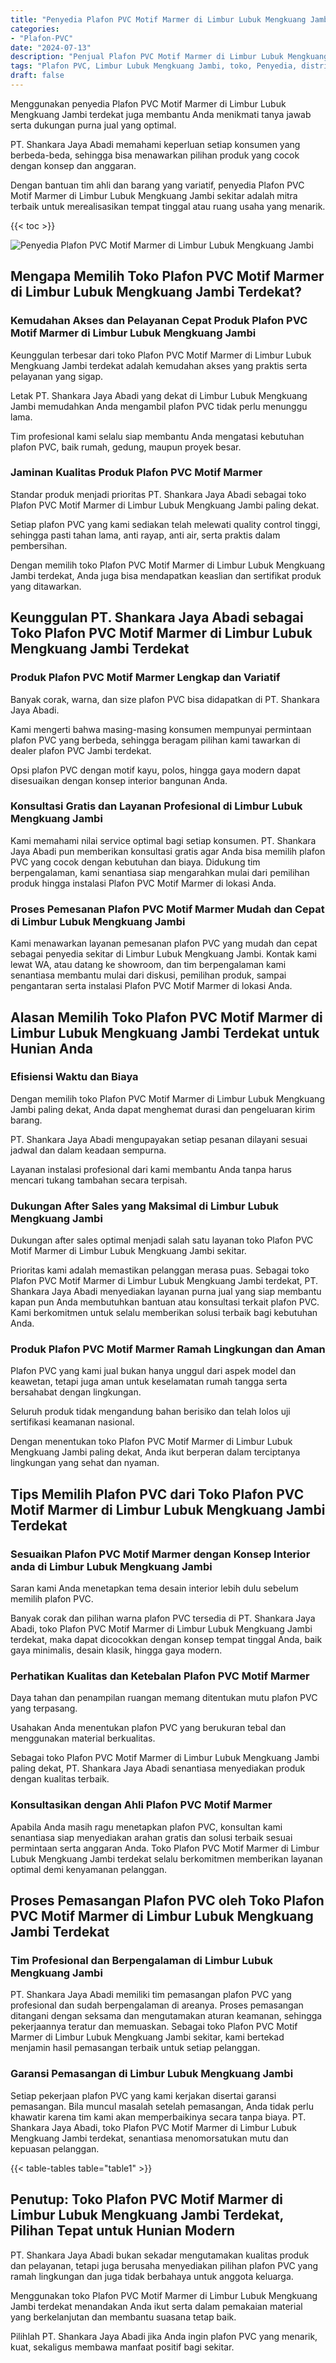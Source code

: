 ```yaml
---
title: "Penyedia Plafon PVC Motif Marmer di Limbur Lubuk Mengkuang Jambi"
categories: 
- "Plafon-PVC"
date: "2024-07-13"
description: "Penjual Plafon PVC Motif Marmer di Limbur Lubuk Mengkuang Jambi untuk tempat tinggal, perkantoran, dan gerai. Material berkualitas, variasi motif, warna elegan, dengan layanan penempatan ditangani oleh teknisi ahli serta jaminan resmi!|Servis penyediaan Plafon PVC Motif Marmer di Limbur Lubuk Mengkuang Jambi untuk keperluan rumah, office, atau toko, dengan material berkualitas dan penempatan oleh tenaga ahli ahli serta garansi resmi.|Pilihan Plafon PVC Motif Marmer di Limbur Lubuk Mengkuang Jambi yang andal bagi rumah, office, serta toko, bersama produk berkualitas dan penempatan dikerjakan oleh tim berpengalaman serta jaminan resmi.|Penyediaan Plafon PVC Motif Marmer di Limbur Lubuk Mengkuang Jambi bagi rumah, perkantoran, dan toko, dengan plafon berkualitas dan pemasangan dikerjakan oleh teknisi ahli, lengkap beserta garansi resmi.}"
tags: "Plafon PVC, Limbur Lubuk Mengkuang Jambi, toko, Penyedia, distributor"
draft: false
---
```


Menggunakan penyedia Plafon PVC Motif Marmer di Limbur Lubuk Mengkuang Jambi terdekat juga membantu Anda menikmati tanya jawab serta dukungan purna jual yang optimal.

PT. Shankara Jaya Abadi memahami keperluan setiap konsumen yang berbeda-beda, sehingga bisa menawarkan pilihan produk yang cocok dengan konsep dan anggaran.

Dengan bantuan tim ahli dan barang yang variatif, penyedia Plafon PVC Motif Marmer di Limbur Lubuk Mengkuang Jambi sekitar adalah mitra terbaik untuk merealisasikan tempat tinggal atau ruang usaha yang menarik.

{{< toc >}}

![Penyedia Plafon PVC Motif Marmer di Limbur Lubuk Mengkuang Jambi](/images/Plafon-PVC/Penyedia-Plafon-PVC-Motif-Marmer-di-Limbur-Lubuk-Mengkuang-Jambi.png)


## Mengapa Memilih Toko Plafon PVC Motif Marmer di Limbur Lubuk Mengkuang Jambi Terdekat?

### Kemudahan Akses dan Pelayanan Cepat Produk Plafon PVC Motif Marmer di Limbur Lubuk Mengkuang Jambi

Keunggulan terbesar dari toko Plafon PVC Motif Marmer di Limbur Lubuk Mengkuang Jambi terdekat adalah kemudahan akses yang praktis serta pelayanan yang sigap.

Letak PT. Shankara Jaya Abadi yang dekat di Limbur Lubuk Mengkuang Jambi memudahkan Anda mengambil plafon PVC tidak perlu menunggu lama.

Tim profesional kami selalu siap membantu Anda mengatasi kebutuhan plafon PVC, baik rumah, gedung, maupun proyek besar.

### Jaminan Kualitas Produk Plafon PVC Motif Marmer

Standar produk menjadi prioritas PT. Shankara Jaya Abadi sebagai toko Plafon PVC Motif Marmer di Limbur Lubuk Mengkuang Jambi paling dekat.

Setiap plafon PVC yang kami sediakan telah melewati quality control tinggi, sehingga pasti tahan lama, anti rayap, anti air, serta praktis dalam pembersihan.

Dengan memilih toko Plafon PVC Motif Marmer di Limbur Lubuk Mengkuang Jambi terdekat, Anda juga bisa mendapatkan keaslian dan sertifikat produk yang ditawarkan.

## Keunggulan PT. Shankara Jaya Abadi sebagai Toko Plafon PVC Motif Marmer di Limbur Lubuk Mengkuang Jambi Terdekat

### Produk Plafon PVC Motif Marmer Lengkap dan Variatif

Banyak corak, warna, dan size plafon PVC bisa didapatkan di PT. Shankara Jaya Abadi.

Kami mengerti bahwa masing-masing konsumen mempunyai permintaan plafon PVC yang berbeda, sehingga beragam pilihan kami tawarkan di dealer plafon PVC Jambi terdekat.

Opsi plafon PVC dengan motif kayu, polos, hingga gaya modern dapat disesuaikan dengan konsep interior bangunan Anda.

### Konsultasi Gratis dan Layanan Profesional di Limbur Lubuk Mengkuang Jambi

Kami memahami nilai service optimal bagi setiap konsumen. PT. Shankara Jaya Abadi pun memberikan konsultasi gratis agar Anda bisa memilih plafon PVC yang cocok dengan kebutuhan dan biaya. Didukung tim berpengalaman, kami senantiasa siap mengarahkan mulai dari pemilihan produk hingga instalasi Plafon PVC Motif Marmer di lokasi Anda.

### Proses Pemesanan Plafon PVC Motif Marmer Mudah dan Cepat di Limbur Lubuk Mengkuang Jambi

Kami menawarkan layanan pemesanan plafon PVC yang mudah dan cepat sebagai penyedia sekitar di Limbur Lubuk Mengkuang Jambi. Kontak kami lewat WA, atau datang ke showroom, dan tim berpengalaman kami senantiasa membantu mulai dari diskusi, pemilihan produk, sampai pengantaran serta instalasi Plafon PVC Motif Marmer di lokasi Anda.

## Alasan Memilih Toko Plafon PVC Motif Marmer di Limbur Lubuk Mengkuang Jambi Terdekat untuk Hunian Anda

### Efisiensi Waktu dan Biaya

Dengan memilih toko Plafon PVC Motif Marmer di Limbur Lubuk Mengkuang Jambi paling dekat, Anda dapat menghemat durasi dan pengeluaran kirim barang.

PT. Shankara Jaya Abadi mengupayakan setiap pesanan dilayani sesuai jadwal dan dalam keadaan sempurna.

Layanan instalasi profesional dari kami membantu Anda tanpa harus mencari tukang tambahan secara terpisah.

### Dukungan After Sales yang Maksimal di Limbur Lubuk Mengkuang Jambi

Dukungan after sales optimal menjadi salah satu layanan toko Plafon PVC Motif Marmer di Limbur Lubuk Mengkuang Jambi sekitar.

Prioritas kami adalah memastikan pelanggan merasa puas. Sebagai toko Plafon PVC Motif Marmer di Limbur Lubuk Mengkuang Jambi terdekat, PT. Shankara Jaya Abadi menyediakan layanan purna jual yang siap membantu kapan pun Anda membutuhkan bantuan atau konsultasi terkait plafon PVC. Kami berkomitmen untuk selalu memberikan solusi terbaik bagi kebutuhan Anda.

### Produk Plafon PVC Motif Marmer Ramah Lingkungan dan Aman

Plafon PVC yang kami jual bukan hanya unggul dari aspek model dan keawetan, tetapi juga aman untuk keselamatan rumah tangga serta bersahabat dengan lingkungan.

Seluruh produk tidak mengandung bahan berisiko dan telah lolos uji sertifikasi keamanan nasional.

Dengan menentukan toko Plafon PVC Motif Marmer di Limbur Lubuk Mengkuang Jambi paling dekat, Anda ikut berperan dalam terciptanya lingkungan yang sehat dan nyaman.

## Tips Memilih Plafon PVC dari Toko Plafon PVC Motif Marmer di Limbur Lubuk Mengkuang Jambi Terdekat

### Sesuaikan Plafon PVC Motif Marmer dengan Konsep Interior anda di Limbur Lubuk Mengkuang Jambi

Saran kami Anda menetapkan tema desain interior lebih dulu sebelum memilih plafon PVC.

Banyak corak dan pilihan warna plafon PVC tersedia di PT. Shankara Jaya Abadi, toko Plafon PVC Motif Marmer di Limbur Lubuk Mengkuang Jambi terdekat, maka dapat dicocokkan dengan konsep tempat tinggal Anda, baik gaya minimalis, desain klasik, hingga gaya modern.

### Perhatikan Kualitas dan Ketebalan Plafon PVC Motif Marmer

Daya tahan dan penampilan ruangan memang ditentukan mutu plafon PVC yang terpasang.

Usahakan Anda menentukan plafon PVC yang berukuran tebal dan menggunakan material berkualitas.

Sebagai toko Plafon PVC Motif Marmer di Limbur Lubuk Mengkuang Jambi paling dekat, PT. Shankara Jaya Abadi senantiasa menyediakan produk dengan kualitas terbaik.

### Konsultasikan dengan Ahli Plafon PVC Motif Marmer

Apabila Anda masih ragu menetapkan plafon PVC, konsultan kami senantiasa siap menyediakan arahan gratis dan solusi terbaik sesuai permintaan serta anggaran Anda. Toko Plafon PVC Motif Marmer di Limbur Lubuk Mengkuang Jambi terdekat selalu berkomitmen memberikan layanan optimal demi kenyamanan pelanggan.

## Proses Pemasangan Plafon PVC oleh Toko Plafon PVC Motif Marmer di Limbur Lubuk Mengkuang Jambi Terdekat

### Tim Profesional dan Berpengalaman di Limbur Lubuk Mengkuang Jambi

PT. Shankara Jaya Abadi memiliki tim pemasangan plafon PVC yang profesional dan sudah berpengalaman di areanya. Proses pemasangan ditangani dengan seksama dan mengutamakan aturan keamanan, sehingga pekerjaannya teratur dan memuaskan. Sebagai toko Plafon PVC Motif Marmer di Limbur Lubuk Mengkuang Jambi sekitar, kami bertekad menjamin hasil pemasangan terbaik untuk setiap pelanggan.

### Garansi Pemasangan di Limbur Lubuk Mengkuang Jambi

Setiap pekerjaan plafon PVC yang kami kerjakan disertai garansi pemasangan. Bila muncul masalah setelah pemasangan, Anda tidak perlu khawatir karena tim kami akan memperbaikinya secara tanpa biaya. PT. Shankara Jaya Abadi, toko Plafon PVC Motif Marmer di Limbur Lubuk Mengkuang Jambi terdekat, senantiasa menomorsatukan mutu dan kepuasan pelanggan.

{{< table-tables table="table1" >}}

## Penutup: Toko Plafon PVC Motif Marmer di Limbur Lubuk Mengkuang Jambi Terdekat, Pilihan Tepat untuk Hunian Modern

PT. Shankara Jaya Abadi bukan sekadar mengutamakan kualitas produk dan pelayanan, tetapi juga berusaha menyediakan pilihan plafon PVC yang ramah lingkungan dan juga tidak berbahaya untuk anggota keluarga.

Menggunakan toko Plafon PVC Motif Marmer di Limbur Lubuk Mengkuang Jambi terdekat menandakan Anda ikut serta dalam pemakaian material yang berkelanjutan dan membantu suasana tetap baik.

Pilihlah PT. Shankara Jaya Abadi jika Anda ingin plafon PVC yang menarik, kuat, sekaligus membawa manfaat positif bagi sekitar.